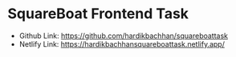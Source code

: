 # SquareBoat Frontend Task

- Github Link: https://github.com/hardikbachhan/squareboattask
- Netlify Link: https://hardikbachhansquareboattask.netlify.app/